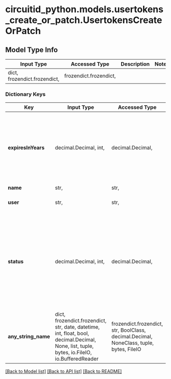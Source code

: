 # circuitid_python.models.usertokens_create_or_patch.UsertokensCreateOrPatch

## Model Type Info
Input Type | Accessed Type | Description | Notes
------------ | ------------- | ------------- | -------------
dict, frozendict.frozendict,  | frozendict.frozendict,  |  | 

### Dictionary Keys
Key | Input Type | Accessed Type | Description | Notes
------------ | ------------- | ------------- | ------------- | -------------
**expiresInYears** | decimal.Decimal, int,  | decimal.Decimal,  |  | if omitted the server will use the default value of 1value must be a 32 bit integer
**name** | str,  | str,  |  | 
**user** | str,  | str,  | ObjectId (unique 12 bytes ID) | 
**status** | decimal.Decimal, int,  | decimal.Decimal,  |  | [optional] must be one of [1, 0, ] if omitted the server will use the default value of 1value must be a 32 bit integer
**any_string_name** | dict, frozendict.frozendict, str, date, datetime, int, float, bool, decimal.Decimal, None, list, tuple, bytes, io.FileIO, io.BufferedReader | frozendict.frozendict, str, BoolClass, decimal.Decimal, NoneClass, tuple, bytes, FileIO | any string name can be used but the value must be the correct type | [optional]

[[Back to Model list]](../../README.md#documentation-for-models) [[Back to API list]](../../README.md#documentation-for-api-endpoints) [[Back to README]](../../README.md)

